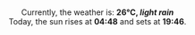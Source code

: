 <p  align="center"><br/>Currently, the weather is: <b> 26°C, <i>light rain</i></b></br>Today, the sun rises at <b>04:48</b> and sets at <b>19:46</b>.</p>